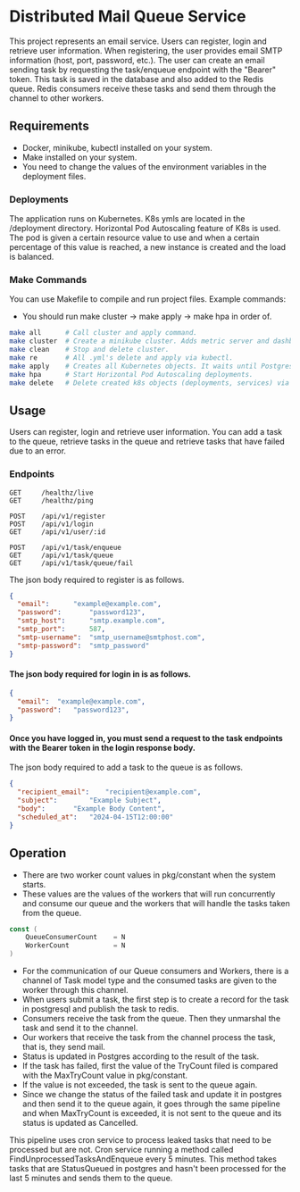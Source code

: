 # Distributed Mail Queue Service
This project represents an email service. Users can register, login and retrieve user information. When registering, the user provides email SMTP information (host, port, password, etc.). The user can create an email sending task by requesting the task/enqueue endpoint with the "Bearer" token. This task is saved in the database and also added to the Redis queue. Redis consumers receive these tasks and send them through the channel to other workers.

## Requirements

-  Docker, minikube, kubectl installed on your system.
- Make installed on your system.
- You need to change the values of the environment variables in the deployment files.

### Deployments
The application runs on Kubernetes. K8s ymls are located in the /deployment directory. Horizontal Pod Autoscaling feature of K8s is used. The pod is given a certain resource value to use and when a certain percentage of this value is reached, a new instance is created and the load is balanced.

### Make Commands
You can use Makefile to compile and run project files. Example commands:

* You should run make cluster -> make apply -> make hpa in order of.
```bash
make all      # Call cluster and apply command.
make cluster  # Create a minikube cluster. Adds metric server and dashboard.
make clean    # Stop and delete cluster.
make re       # All .yml's delete and apply via kubectl.
make apply    # Creates all Kubernetes objects. It waits until Postgresql and Redis deployments are ready. After that start the deployment and service of our Go application.
make hpa      # Start Horizontal Pod Autoscaling deployments.
make delete   # Delete created k8s objects (deployments, services) via kubectl.
```

## Usage

Users can register, login and retrieve user information. You can add a task to the queue, retrieve tasks in the queue and retrieve tasks that have failed due to an error.
### Endpoints
```http
GET     /healthz/live
GET     /healthz/ping

POST    /api/v1/register
POST    /api/v1/login
GET     /api/v1/user/:id

POST    /api/v1/task/enqueue
GET     /api/v1/task/queue
GET     /api/v1/task/queue/fail
```
The json body required to register is as follows.
```json
{
  "email": 		"example@example.com",
  "password": 		"password123",
  "smtp_host": 		"smtp.example.com",
  "smtp_port": 		587,
  "smtp-username": 	"smtp_username@smtphost.com",
  "smtp-password": 	"smtp_password"
}
```
#### The json body required for login in is as follows.
```json
{
  "email": 	"example@example.com",
  "password": 	"password123",
}
```
#### Once you have logged in, you must send a request to the task endpoints with the Bearer token in the login response body.
The json body required to add a task to the queue is as follows.
```json
{
  "recipient_email": 	"recipient@example.com",
  "subject": 		"Example Subject",
  "body": 		"Example Body Content",
  "scheduled_at": 	"2024-04-15T12:00:00"
}
```

## Operation
* There are two worker count values in pkg/constant when the system starts.
* These values are the values of the workers that will run concurrently and consume our queue and the workers that will handle the tasks taken from the queue.
```go
const (
	QueueConsumerCount    = N
	WorkerCount           = N
)
```
* For the communication of our Queue consumers and Workers, there is a channel of Task model type and the consumed tasks are given to the worker through this channel.
* When users submit a task, the first step is to create a record for the task in postgresql and publish the task to redis.
* Consumers receive the task from the queue. Then they unmarshal the task and send it to the channel.
* Our workers that receive the task from the channel process the task, that is, they send mail. 
* Status is updated in Postgres according to the result of the task.
* If the task has failed, first the value of the TryCount filed is compared with the MaxTryCount value in pkg/constant.
* If the value is not exceeded, the task is sent to the queue again.
* Since we change the status of the failed task and update it in postgres and then send it to the queue again, it goes through the same pipeline and when MaxTryCount is exceeded, it is not sent to the queue and its status is updated as Cancelled.

This pipeline uses cron service to process leaked tasks that need to be processed but are not. Cron service running a method called FindUnprocessedTasksAndEnqueue every 5 minutes. This method takes tasks that are StatusQueued in postgres and hasn't been processed for the last 5 minutes and sends them to the queue.


